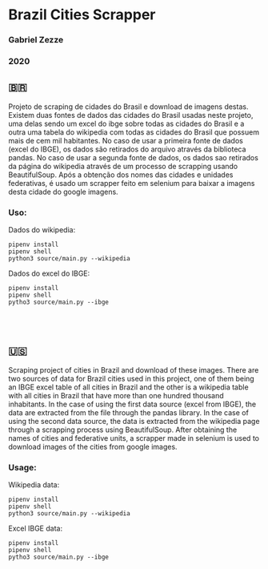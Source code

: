 # Brazil Cities Scrapper
### Gabriel Zezze
### 2020

## 🇧🇷
Projeto de scraping de cidades do Brasil e download de imagens destas. Existem duas fontes de dados das cidades do Brasil usadas neste projeto, uma delas sendo um excel do ibge sobre todas as cidades do Brasil e a outra uma tabela do wikipedia com todas as cidades do  Brasil que possuem mais de cem mil habitantes.
No caso de usar a primeira fonte de dados (excel do IBGE), os dados são retirados do arquivo através da biblioteca pandas.
No caso de usar a segunda fonte de dados, os dados sao retirados da página do wikipedia através de um processo de scrapping usando BeautifulSoup.
Após a obtenção dos nomes das cidades e unidades federativas, é usado um scrapper feito em selenium para baixar a imagens desta cidade do google imagens.

### Uso:

Dados do wikipedia:
```
pipenv install
pipenv shell
python3 source/main.py --wikipedia
```

Dados do excel do IBGE:
```
pipenv install
pipenv shell
pytho3 source/main.py --ibge
```
<br></br>
## 🇺🇸
Scraping project of cities in Brazil and download of these images. There are two sources of data for Brazil cities used in this project, one of them being an IBGE excel table of all cities in Brazil and the other is a wikipedia table with all cities in Brazil that have more than one hundred thousand inhabitants.
In the case of using the first data source (excel from IBGE), the data are extracted from the file through the pandas library.
In the case of using the second data source, the data is extracted from the wikipedia page through a scrapping process using BeautifulSoup.
After obtaining the names of cities and federative units, a scrapper made in selenium is used to download images of the cities from google images.

### Usage:

Wikipedia data:
```
pipenv install
pipenv shell
python3 source/main.py --wikipedia
```

Excel IBGE data:
```
pipenv install
pipenv shell
pytho3 source/main.py --ibge
```